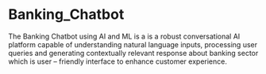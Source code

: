 # Banking_Chatbot
The Banking Chatbot using AI and ML is a is a robust conversational AI platform  capable of understanding natural language inputs, processing user queries and  generating contextually relevant response about banking sector which is user –  friendly interface to enhance customer experience.
